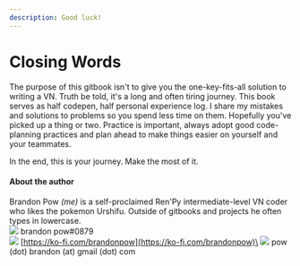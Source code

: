 ```yaml
---
description: Good luck!
---
```


# Closing Words

The purpose of this gitbook isn't to give you the one-key-fits-all solution to writing a VN. Truth be told, it's a long and often tiring journey. This book serves as half codepen, half personal experience log. I share my mistakes and solutions to problems so you spend less time on them. Hopefully you've picked up a thing or two. Practice is important, always adopt good code-planning practices and plan ahead to make things easier on yourself and your teammates.

In the end, this is your journey. Make the most of it.

#### About the author

Brandon Pow _(me)_ is a self-proclaimed Ren'Py intermediate-level VN coder who likes the pokemon Urshifu. Outside of gitbooks and projects he often types in lowercase.\
![](/assets/discord\_icon.webp) brandon pow#0879\
![](/assets/kofi\_icon.webp) [https://ko-fi.com/brandonpow](https://ko-fi.com/brandonpow)\
&#x20;![](/assets/baseline\_email\_white\_18dp.png) pow (dot) brandon (at) gmail (dot) com
